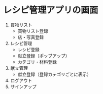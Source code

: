 # レシピ管理アプリの画面
1. 買物リスト 
    - 買物リスト登録
    - 店・写真登録
1. レシピ管理
    - レシピ登録
    - 献立登録（ポップアップ）
    - カテゴリ・材料登録
1. 献立管理
    - 献立登録（登録カテゴリごとに表示）
1. ログアウト
1. サインアップ
